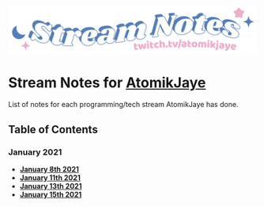 [![atomikjaye Stream Notes](assets/twitch-panelStream-Notes.png)](http://www.twitch.tv/atomikjaye)
# Stream Notes for [AtomikJaye](http://www.twitch.tv/atomikjaye)

List of notes for each programming/tech stream AtomikJaye has done.
## Table of Contents
### January 2021
- **[January 8th 2021](2021_01_08.md)**
- **[January 11th 2021](2021_01_11.md)**
- **[January 13th 2021](2021_01_13.md)**
- **[January 15th 2021](2021_01_15.md)**
